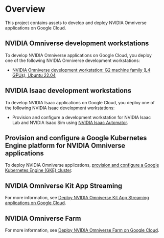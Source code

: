 # Overview

This project contains assets to develop and deploy NVIDIA Omniverse applications
on Google Cloud.

## NVIDIA Omniverse development workstations

To develop NVIDIA Omniverse applications on Google Cloud, you deploy one of the
following NVIDIA Omniverse development workstations:

-   [NVIDIA Omniverse development workstation: G2 machine family (L4 GPUs), Ubuntu 22.04](./g2-development-workstation/ubuntu-22.04/README.md)

## NVIDIA Isaac development workstations

To develop NVIDIA Isaac applications on Google Cloud, you deploy one of the
following NVIDIA Isaac development workstations:

-   Provision and configure a development workstation for NVIDIA Isaac Lab and
    NVIDIA Isaac Sim using
    [NVIDIA Isaac Automator](https://isaac-sim.github.io/IsaacLab/main/source/setup/installation/cloud_installation.html).

## Provision and configure a Google Kubernetes Engine platform for NVIDIA Omniverse applications

To deploy NVIDIA Omniverse applications,
[provision and configure a Google Kubernetes Engine (GKE) cluster](./gke-base-platform/README.md).

## NVIDIA Omniverse Kit App Streaming

For more information, see
[Deploy NVIDIA Omniverse Kit App Streaming applications on Google Cloud](./kit-app-streaming/README.md).

## NVIDIA Omniverse Farm

For more information, see
[Deploy NVIDIA Omniverse Farm on Google Cloud](./omniverse-farm/README.md).
